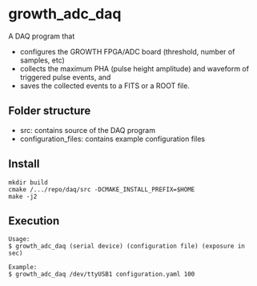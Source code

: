 # growth_adc_daq

A DAQ program that 

- configures the GROWTH FPGA/ADC board (threshold, number of samples, etc)
- collects the maximum PHA (pulse height amplitude) and waveform of
  triggered pulse events, and
- saves the collected events to a FITS or a ROOT file.

## Folder structure

- src: contains source of the DAQ program
- configuration_files: contains example configuration files

## Install

```
mkdir build
cmake /.../repo/daq/src -DCMAKE_INSTALL_PREFIX=$HOME
make -j2
```

## Execution

```
Usage:
$ growth_adc_daq (serial device) (configuration file) (exposure in sec)

Example:
$ growth_adc_daq /dev/ttyUSB1 configuration.yaml 100
```


